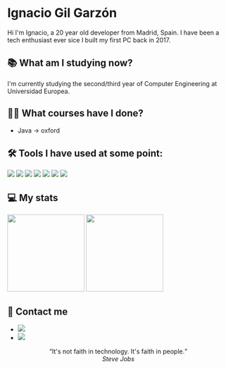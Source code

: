 # Ignacio Gil Garzón
Hi I'm Ignacio, a 20 year old developer from Madrid, Spain. I have been a tech enthusiast ever sice I built my first PC back in 2017.

<!-- ## 🚀 Projects -->

## 📚 What am I studying now?
I'm currently studying the second/third year of Computer Engineering at Universidad Europea.

## 👨‍🎓 What courses have I done?
- Java -> oxford

## 🛠 Tools I have used at some point:
![](https://img.shields.io/badge/Code-Python-informational?style=flat&logo=Python&logoColor=white&color=506ad4)
![](https://img.shields.io/badge/Code-Java-informational?style=flat&logo=Java&logoColor=white&color=506ad4)
![](https://img.shields.io/badge/Code-C++-informational?style=flat&logo=C++&logoColor=white&color=506ad4)
![](https://img.shields.io/badge/Gadget-Arduino-informational?style=flat&logo=Arduino&logoColor=white&color=506ad4)
![](https://img.shields.io/badge/DB-MySQL-informational?style=flat&logo=MySQL&logoColor=white&color=506ad4)
![](https://img.shields.io/badge/OS-Android-informational?style=flat&logo=Android&logoColor=white&color=506ad4)
![](https://img.shields.io/badge/IDE-Visual_Studio_Code-informational?style=flat&logo=visualstudiocode&logoColor=white&color=506ad4)


## 💻 My stats
<div align=”center”>
  <img height = "175" src="https://github-readme-stats.vercel.app/api?username=Ignaciogg&theme=dark&hide=prs,issues" />

  <img height = "175" src="https://github-readme-stats.vercel.app/api/top-langs/?username=Ignaciogg&theme=dark" />
</div>

## 💬 Contact me
- [![](https://img.shields.io/badge/-LinkedIn-informational?style=flat&logo=Linkedin&logoColor=white&color=506ad4)](https://www.linkedin.com/in/ignacio-gil-garz%C3%B3n-93b321222/)
- [![](https://img.shields.io/badge/-Gmail-informational?style=flat&logo=Gmail&logoColor=white&color=506ad4)](mailto:nachogilgarzon@gmail.com)



<p align="center">
  <q>It's not faith in technology. It's faith in people.</q>
  </br>
  <cite>Steve Jobs</cite>
</p>
